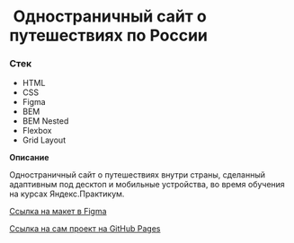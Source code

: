 #  Одностраничный сайт о путешествиях по России

### Стек

- HTML
- CSS
- Figma
- BEM
- BEM Nested
- Flexbox
- Grid Layout

**Описание**

Одностраничный сайт о путешествиях внутри страны, сделанный адаптивным под десктоп и мобильные устройства, во время обучения на курсах Яндекс.Практикум.

[Ссылка на макет в Figma](https://www.figma.com/file/5S2WSbEFL6awjVWJ0NWL8Q/Sprint-3_-Russia-_-desktop-mobile?node-id=28503%3A0)

[Ссылка на сам проект на GitHub Pages](rodionotto.github.io/russian-travel/index.html)
